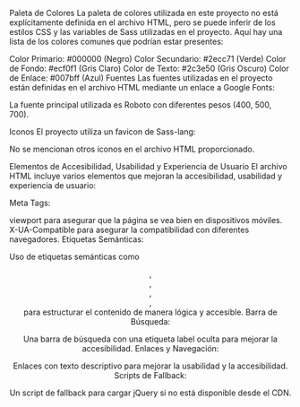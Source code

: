 Paleta de Colores
La paleta de colores utilizada en este proyecto no está explícitamente definida en el archivo HTML, pero se puede inferir de los estilos CSS y las variables de Sass utilizadas en el proyecto. Aquí hay una lista de los colores comunes que podrían estar presentes:

Color Primario: #000000 (Negro)
Color Secundario: #2ecc71 (Verde)
Color de Fondo: #ecf0f1 (Gris Claro)
Color de Texto: #2c3e50 (Gris Oscuro)
Color de Enlace: #007bff (Azul)
Fuentes
Las fuentes utilizadas en el proyecto están definidas en el archivo HTML mediante un enlace a Google Fonts:

La fuente principal utilizada es Roboto con diferentes pesos (400, 500, 700).

Iconos
El proyecto utiliza un favicon de Sass-lang:

No se mencionan otros iconos en el archivo HTML proporcionado.

Elementos de Accesibilidad, Usabilidad y Experiencia de Usuario
El archivo HTML incluye varios elementos que mejoran la accesibilidad, usabilidad y experiencia de usuario:

Meta Tags:

viewport para asegurar que la página se vea bien en dispositivos móviles.
X-UA-Compatible para asegurar la compatibilidad con diferentes navegadores.
Etiquetas Semánticas:

Uso de etiquetas semánticas como <header>, <footer>, <aside>, <article>, <section> para estructurar el contenido de manera lógica y accesible.
Barra de Búsqueda:

Una barra de búsqueda con una etiqueta label oculta para mejorar la accesibilidad.
Enlaces y Navegación:

Enlaces con texto descriptivo para mejorar la usabilidad y la accesibilidad.
Scripts de Fallback:

Un script de fallback para cargar jQuery si no está disponible desde el CDN.